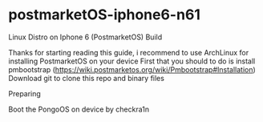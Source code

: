 # postmarketOS-iphone6-n61
Linux Distro on Iphone 6 (PostmarketOS) Build 

Thanks for starting reading this guide, i recommend to use ArchLinux for installing PostmarketOS on your device 
First that you should to do is install pmbootstrap (https://wiki.postmarketos.org/wiki/Pmbootstrap#Installation)
Download git to clone this repo and binary files

Preparing 

Boot the PongoOS on device by checkra1n

